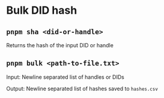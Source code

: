 # Bulk DID hash

## `pnpm sha <did-or-handle>`

Returns the hash of the input DID or handle

## `pnpm bulk <path-to-file.txt>`

Input: Newline separated list of handles or DIDs

Output: Newline separated list of hashes saved to `hashes.csv`
